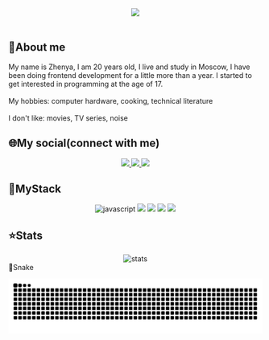 <div align="center">
  <img src="https://i.postimg.cc/0yZSWmbF/bg.jpg" />
</div>

<br>

## :information_desk_person:About me
<div>
  <div>My name is Zhenya, I am 20 years old, I live and study in Moscow, I have been doing frontend development for a little more than a year. I started to get interested in programming at the age of 17.</div>
  <br>
  <div>My hobbies: computer hardware, cooking, technical literature</div>
  <br>
  <div>I don't like: movies, TV series, noise</div>
</div>

## :globe_with_meridians:My social(connect with me)
<div align="center">
    <a href="https://t.me/ShbEvg" target="_blank" >
      <img src="https://img.shields.io/badge/Telegram-2CA5E0?style=for-the-badge&logo=telegram&logoColor=white" />
    </a>
    <a href="mailto:zhenya.shabolin.03@gmail.com" target="_blank" >
      <img src="https://img.shields.io/badge/Gmail-D14836?style=for-the-badge&logo=gmail&logoColor=white" />
    </a>
    <a href="https://vk.com/zhenyashab" target="_blank" >
      <img src="https://img.shields.io/badge/vkontakte-2CA5E0?style=for-the-badge&logo=vk&logoColor=white" />
    </a>
</div>

## :wrench:MyStack
<div align="center">
  <img src="https://yt3.googleusercontent.com/ytc/AGIKgqM-mKpeB4_a_QWYQFmQk3ltkdL3YSnQomNPp_O0IQ=s900-c-k-c0x00ffffff-no-rj" alt="javascript" width="75" />
  <img src="https://upload.wikimedia.org/wikipedia/commons/thumb/a/a7/React-icon.svg/512px-React-icon.svg.png?20220125121207" src="react" width="75" />
  <img src="https://avatars.mds.yandex.net/i?id=f8261e35a4df4f8ecf9ecf22a7f30726_sr-5578976-images-thumbs&n=13&exp=1" src="typescript" width="75" />
  <img src="https://i.postimg.cc/3JZCHctb/png-transparent-redux-react-logo-javascript-dq-purple-violet-text-transformed.png" src="redux" width="100" />
  <img src="https://i.postimg.cc/YC6ckk5B/i-y4u-Ip-E8r-O-transformed.png" src="formik" width="100" />
</div>

## :star:Stats
<div align="center">
  <img src="https://github-readme-stats.vercel.app/api/top-langs/?username=kitrop&theme=dark" alt="stats" />
</div

## :snake:Snake
<a><img src="github-user-contribution.svg"></a>
  

